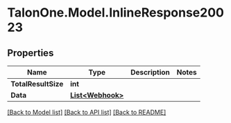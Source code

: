 # TalonOne.Model.InlineResponse20023
## Properties

Name | Type | Description | Notes
------------ | ------------- | ------------- | -------------
**TotalResultSize** | **int** |  | 
**Data** | [**List&lt;Webhook&gt;**](Webhook.md) |  | 

[[Back to Model list]](../README.md#documentation-for-models) [[Back to API list]](../README.md#documentation-for-api-endpoints) [[Back to README]](../README.md)

